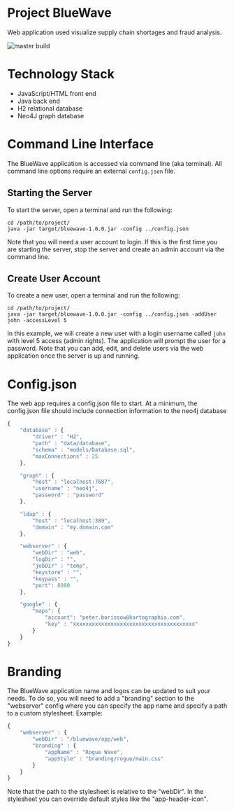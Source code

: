 # Project BlueWave

Web application used visualize supply chain shortages and fraud analysis.

![master build](https://github.com/CentrifugeTech/BlueWave/actions/workflows/java-ci.yaml/badge.svg?branch=master)

# Technology Stack

- JavaScript/HTML front end
- Java back end
- H2 relational database
- Neo4J graph database


# Command Line Interface

The BlueWave application is accessed via command line (aka terminal).
All command line options require an external `config.json` file.


## Starting the Server
To start the server, open a terminal and run the following:
```console
cd /path/to/project/
java -jar target/bluewave-1.0.0.jar -config ../config.json
```
Note that you will need a user account to login. If this is the first time
you are starting the server, stop the server and create an admin account via
the command line.

## Create User Account

To create a new user, open a terminal and run the following:
```console
cd /path/to/project/
java -jar target/bluewave-1.0.0.jar -config ../config.json -addUser john -accessLevel 5
```
In this example, we will create a new user with a login username called `john` with level 5 access (admin rights).
The application will prompt the user for a password. Note that you can add, edit, and delete users via the web application
once the server is up and running.


# Config.json
The web app requires a config.json file to start. At a minimum, the config.json
file should include connection information to the neo4j database

```javascript
{
    "database" : {
        "driver" : "H2",
        "path" : "data/database",
        "schema" : "models/Database.sql",
        "maxConnections" : 25
    },

    "graph" : {
        "host" : "localhost:7687",
        "username" : "neo4j",
        "password" : "password"
    },

    "ldap" : {
        "host" : "localhost:389",
        "domain" : "my.domain.com"
    },

    "webserver" : {
        "webDir" : "web",
        "logDir" : "",
        "jobDir" : "temp",
        "keystore" : "",
        "keypass" : "",
        "port": 8080
    },

    "google" : {
        "maps": {
            "account": "peter.borissow@kartographia.com",
            "key" : "xxxxxxxxxxxxxxxxxxxxxxxxxxxxxxxxxxxxxxx"
        }
    }
}
```


# Branding

The BlueWave application name and logos can be updated to suit your needs. To do
so, you will need to add a "branding" section to the "webserver" config where you
can specify the app name and specify a path to a custom stylesheet. Example:
```javascript
{
    "webserver" : {
        "webDir" : "/bluewave/app/web",
        "branding" : {
            "appName" : "Rogue Wave",
            "appStyle" : "branding/rogue/main.css"
        }
    }
}
```

Note that the path to the stylesheet is relative to the "webDir". In the stylesheet
you can override default styles like the "app-header-icon".



